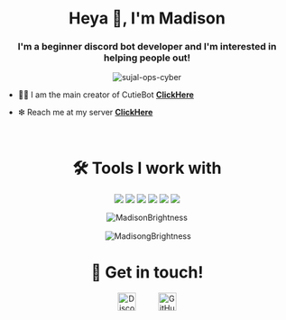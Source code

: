 <h1 align="center">Heya 🌸, I'm Madison</h1>
<h3 align="center">I'm a beginner discord bot developer and I'm interested in helping people out!</h3>

<p align="center"> <img src="https://komarev.com/ghpvc/?username=MadisonBrightness" alt="sujal-ops-cyber" /> </p>

- 👨‍💻 I am the main creator of CutieBot **[ClickHere](https://cutiebotofficial.glitch.me/)**

- ❇ Reach me at my server **[ClickHere](https://discord.gg/bxba8Sk)**
<br>
<h1 align="center">🛠️ Tools I work with</h1>
<p align="center"><img src="https://img.shields.io/badge/node.js%20-%2343853D.svg?&style=for-the-badge&logo=node.js&logoColor=white"/>   <img src="https://img.shields.io/badge/javascript%20-%23323330.svg?&style=for-the-badge&logo=javascript&logoColor=%23F7DF1E"/>   <img src="https://img.shields.io/badge/html5%20-%23E34F26.svg?&style=for-the-badge&logo=html5&logoColor=white"/>   <img src="https://img.shields.io/badge/github%20-%23121011.svg?&style=for-the-badge&logo=github&logoColor=white"/>   <img src="https://img.shields.io/badge/heroku%20-%23430098.svg?&style=for-the-badge&logo=heroku&logoColor=white"/>   <img src ="https://img.shields.io/badge/MongoDB-%234ea94b.svg?&style=for-the-badge&logo=mongodb&logoColor=white"/></p>

<p align="center"><img align="center" src="https://github-readme-stats.vercel.app/api?username=MadisonBrightness&show_icons=true&theme=radical" alt="MadisonBrightness" /></p>

<p align="center">&nbsp;<img align="center" src="https://github-readme-stats.vercel.app/api/top-langs/?username=anuraghazra&layout=compact&hide=css,glsl,typescript" alt="MadisongBrightness" /></p>
<p align="center">

</p>
<h1 align="center">🤝 Get in touch!</h1>
<p align="center">
<a href="https://discord.com/users/664193794429943848" target="_blank"><img alt="Discord" title="Discord" height="32" width="32" src="https://raw.githubusercontent.com/peterthehan/peterthehan/master/assets/discord.svg"></a>&nbsp;&nbsp;&nbsp;&nbsp;&nbsp;&nbsp;&nbsp;&nbsp;&nbsp;
<a href="https://github.com/MadisonBrightness" target="_blank"><img alt="GitHub" title="GitHub" height="32" width="32" src="https://raw.githubusercontent.com/peterthehan/peterthehan/master/assets/github.svg"></a>
</p>

